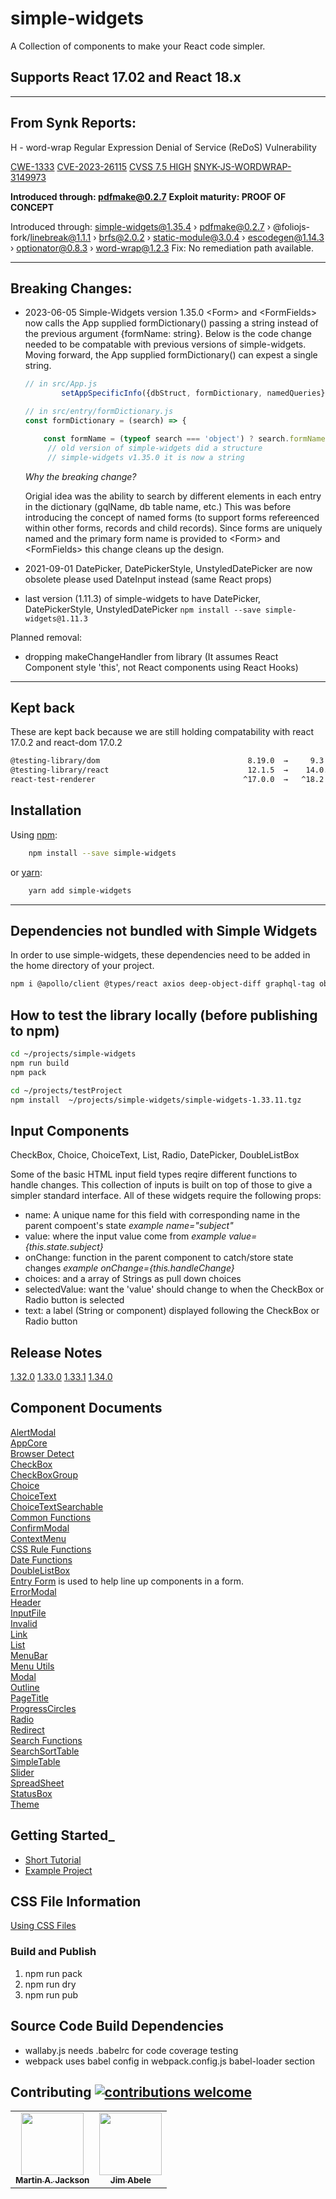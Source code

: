 # simple-widgets

A Collection of components to make your React code simpler.

## Supports React 17.02 and React 18.x

---------------------

## From Synk Reports:

H - word-wrap Regular Expression Denial of Service (ReDoS) Vulnerability

[CWE-1333](https://cwe.mitre.org/data/definitions/1333.html)
[CVE-2023-26115](https://www.cve.org/CVERecord?id=CVE-2023-26115)
[CVSS 7.5 HIGH](https://www.first.org/cvss/calculator/3.1#CVSS:3.1/AV:N/AC:L/PR:N/UI:N/S:U/C:N/I:N/A:H/E:P)
[SNYK-JS-WORDWRAP-3149973](https://app.snyk.io/vuln/SNYK-JS-WORDWRAP-3149973)

**Introduced through: pdfmake@0.2.7**
**Exploit maturity: PROOF OF CONCEPT**

Introduced through: simple-widgets@1.35.4 › pdfmake@0.2.7 › @foliojs-fork/linebreak@1.1.1 › brfs@2.0.2 › static-module@3.0.4 › escodegen@1.14.3 › optionator@0.8.3 › word-wrap@1.2.3
Fix: No remediation path available.

---------------------

## Breaking Changes:

- 2023-06-05 Simple-Widgets version 1.35.0  \<Form> and \<FormFields> now calls the App supplied formDictionary() passing a string
    instead of the previous argument {formName: string}. Below is the code change needed to be compatable with previous versions of simple-widgets. Moving forward, the App supplied formDictionary() can expest a single string.

    ```js
    // in src/App.js
            setAppSpecificInfo({dbStruct, formDictionary, namedQueries})

    // in src/entry/formDictionary.js
    const formDictionary = (search) => {

        const formName = (typeof search === 'object') ? search.formName : formName
         // old version of simple-widgets did a structure
         // simple-widgets v1.35.0 it is now a string
    ```

    *Why the breaking change?*

    Origial idea was the ability to search by different elements in each entry in the dictionary (gqlName, db table name, etc.)  This was before introducing the concept of named forms (to support forms refereenced within other forms, records and child records).
    Since forms are uniquely named and the primary form name is provided to \<Form> and \<FormFields> this change cleans up the design.

- 2021-09-01   DatePicker, DatePickerStyle, UnstyledDatePicker are now obsolete  please used DateInput instead (same React props)
- last version (1.11.3) of simple-widgets to have DatePicker, DatePickerStyle, UnstyledDatePicker `npm install --save simple-widgets@1.11.3`

Planned removal:

- dropping makeChangeHandler from library (It assumes React Component style 'this', not React components using React Hooks)

---------------------

## Kept back

These are kept back because we are still holding compatability with react 17.0.2 and react-dom 17.0.2

```bash
@testing-library/dom                                 8.19.0  →     9.3.1
@testing-library/react                               12.1.5  →    14.0.0
react-test-renderer                                 ^17.0.0  →   ^18.2.0
```

## Installation

Using [npm](https://www.npmjs.com/):

```bash
    npm install --save simple-widgets
```

   or [yarn](https://yarnpkg.com/en/docs/migrating-from-npm):

```bash
    yarn add simple-widgets
```

---------------------

## Dependencies not bundled with Simple Widgets

In order to use simple-widgets, these dependencies need to be added in the home directory of your project.

```bash
npm i @apollo/client @types/react axios deep-object-diff graphql-tag object-sizeof react react-dom --save
```



## How to test the library locally (before publishing to npm)

```bash
cd ~/projects/simple-widgets
npm run build
npm pack

cd ~/projects/testProject
npm install  ~/projects/simple-widgets/simple-widgets-1.33.11.tgz

```

## Input Components

CheckBox, Choice, ChoiceText, List, Radio, DatePicker, DoubleListBox

Some of the basic HTML input field types reqire different functions to handle changes.
This collection of inputs is built on top of those to give a simpler standard interface.
All of these widgets require the following props:

- name: A unique name for this field with corresponding name in the parent compoent's state _example name="subject"_
- value: where the input value come from  _example value={this.state.subject}_
- onChange: function in the parent component to catch/store state changes _example onChange={this.handleChange}_
- choices: and a array of Strings as pull down choices
- selectedValue: want the 'value' should change to when the CheckBox or Radio button is selected
- text: a label (String or component) displayed following the CheckBox or Radio button

## Release Notes

[1.32.0](docs/releases/release_1.32.0.md)
[1.33.0](docs/releases/release_1.33.0.md)
[1.33.1](docs/releases/release_1.33.1.md)
[1.34.0](docs/releases/release_1.34.0.md)

## Component Documents

[AlertModal](docs/AlertModal.md)<br />
[AppCore](docs/AppCore.md)<br />
[Browser Detect](docs/BrowserDetect.md)<br />
[CheckBox](docs/CheckBox-Example.md)<br />
[CheckBoxGroup](docs/CheckBoxGroup.md)<br />
[Choice](docs/Choice-Example.md)<br />
[ChoiceText](docs/ChoiceText.md)<br />
[ChoiceTextSearchable](docs/ChoiceTextSearchable.md)<br />
[Common Functions](docs/Common.md)<br />
[ConfirmModal](docs/ConfirmModal.md)<br />
[ContextMenu](docs/ContextMenu.md)<br />
[CSS Rule Functions](docs/CssRuleFunct.md)<br />
[Date Functions](docs/DateFunct.md)<br />
[DoubleListBox](docs/DoubleListBox.md)<br />
[Entry Form](docs/EntryForm.md) is used to help line up components in a form.<br />
[ErrorModal](docs/ErrorModal.md)<br />
[Header](docs/Header.md)<br />
[InputFile](docs/InputFile.md)<br />
[Invalid](docs/Invalid.md)<br />
[Link](docs/MenuUtils.md)<br />
[List](docs/List.md)<br />
[MenuBar](docs/MenuBar.md)<br />
[Menu Utils](docs/MenuUtils.md)<br />
[Modal](docs/Modal.md)<br />
[Outline](docs/Outline.md)<br />
[PageTitle](docs/PageTitle.md)<br />
[ProgressCircles](docs/ProgressCircles.md)<br />
[Radio](docs/Radio-Example.md)<br />
[Redirect](docs/MenuUtils.md)<br />
[Search Functions](docs/SearchFunct.md)<br />
[SearchSortTable](docs/SearchSortTable.md)<br />
[SimpleTable](docs/SimpleTable.md)<br />
[Slider](docs/Slider.md)<br />
[SpreadSheet](docs/SpreadSheet.md)<br />
[StatusBox](docs/StatusBox.md)<br />
[Theme](docs/Theme.md)<br />

## Getting Started_

- [Short Tutorial](GettingStarted.md)
- [Example Project](https://github.com/martinjackson/simple-widgets-sample)

## CSS File Information

[Using CSS Files](docs/UsingCSS.md)

### Build and Publish

1. npm run pack
2. npm run dry
3. npm run pub

## Source Code Build Dependencies

- wallaby.js needs .babelrc for code coverage testing
- webpack uses babel config in webpack.config.js babel-loader section

## Contributing [![contributions welcome](https://img.shields.io/badge/contributions-welcome-brightgreen.svg?style=flat)](https://github.com/martinjackson/simple-widgets/issues)

<table>
<tbody>
<tr>
<td align="center">
<a href="https://streamof.info"><img src="https://avatars0.githubusercontent.com/u/7481?s=460&v=4" width="100px;"/><br /><sub><b>Martin A. Jackson</b></sub></a>
</td>
<td align="center">
<a href="https://github.com/jimabele"><img src="https://avatars1.githubusercontent.com/u/73892263?s=460&amp;u=fb1dc1c6a877bbe87db054f5570c12a6c77d627f&amp;v=4" width="100px;"/><br /><sub><b>Jim Abele</b></sub></a>
</td>
</tbody>
</table>
